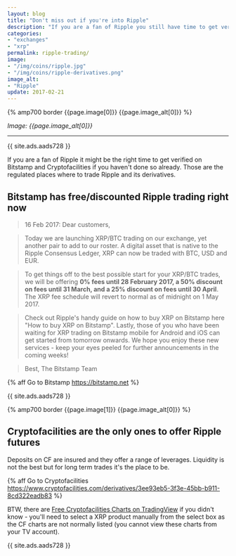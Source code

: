 ```yaml
---
layout: blog
title: "Don't miss out if you're into Ripple"
description: "If you are a fan of Ripple you still have time to get verified on Bitstamp and on Cryptofacilities - Bitstamp offers fee discount."
categories:
- "exchanges"
- "xrp"
permalink: ripple-trading/
image:
- "/img/coins/ripple.jpg"
- "/img/coins/ripple-derivatives.png"
image_alt:
- "Ripple"
update: 2017-02-21
---
```


{% amp700 border {{page.image[0]}} {{page.image_alt[0]}} %}

_Image: {{page.image_alt[0]}}_

________________________

{{ site.ads.aads728 }}

If you are a fan of Ripple it might be the right time to get verified on Bitstamp and Cryptofacilities if you haven't done so already. Those are the regulated places where to trade Ripple and its derivatives.

## Bitstamp has free/discounted Ripple trading right now


> 16 Feb 2017: Dear customers,

> Today we are launching XRP/BTC trading on our exchange, yet another pair to add to our roster. A digital asset that is native to the Ripple Consensus Ledger, XRP can now be traded with BTC, USD and EUR.

> To get things off to the best possible start for your XRP/BTC trades, we will be offering **0% fees until 28 February 2017, a 50% discount on fees until 31 March, and a 25% discount on fees until 30 April**. The XRP fee schedule will revert to normal as of midnight on 1 May 2017.

> Check out Ripple's handy guide on how to buy XRP on Bitstamp here "How to buy XRP on Bitstamp". Lastly, those of you who have been waiting for XRP trading on Bitstamp mobile for Android and iOS can get started from tomorrow onwards. We hope you enjoy these new services - keep your eyes peeled for further announcements in the coming weeks!

> Best,
The Bitstamp Team


{% aff Go to Bitstamp https://bitstamp.net %}

{{ site.ads.aads728 }}


{% amp700 border {{page.image[1]}} {{page.image_alt[0]}} %}


## Cryptofacilities are the only ones to offer Ripple futures

Deposits on CF are insured and they offer a range of leverages. Liquidity is not the best but for long term trades it's the place to be.

{% aff Go to Cryptofacilities https://www.cryptofacilities.com/derivatives/3ee93eb5-3f3e-45bb-b911-8cd322eadb83 %}

BTW, there are [Free Cryptofacilities Charts on TradingView](https://www.cryptofacilities.com/derivatives/tradingviewcharts) if you didn't know - you'll need to select a XRP product manually from the select box as the CF charts are not normally listed (you cannot view these charts from your TV account).

{{ site.ads.aads728 }}
